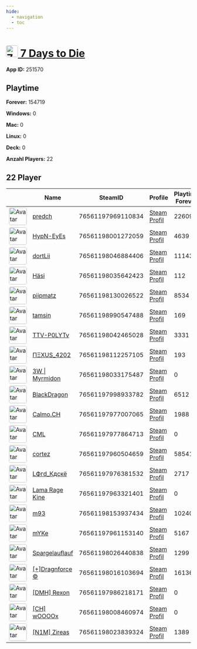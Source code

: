 ```yaml
---
hide:
  - navigation
  - toc
---
```

#  <a href="https://steamdb.info/app/251570"><img src="https://media.steampowered.com/steamcommunity/public/images/apps/251570/f6515dd177b2992aebcb563151fbe836a600f364.jpg" alt="7 Days to Die" style="width:32px;height:32px;border-radius:4px;" /> 7 Days to Die</a>

**App ID:** 251570

## Playtime

**Forever:** 154719

**Windows:** 0

**Mac:** 0

**Linux:** 0

**Deck:** 0

**Anzahl Players:** 22
## 22 Player

<table id="charts-table" class="display" style="width:100%">
            <thead>
                <tr>
                    <th></th>
                    <th>Name</th>
                    <th>SteamID</th>
                    <th>Profile</th>
                    <th>Playtime Forever</th>
                    <th>Windows</th>
                    <th>Mac</th>
                    <th>Linux</th>
                    <th>Deck</th>
                    <th>Last Played</th>
                    <th>Playtime 2 Weeks</th>
                </tr>
            </thead>
            <tbody>
        <tr>
<td><a href="https://steamcommunity.com/profiles/76561197969110834/" target="_blank"><img src="https://avatars.steamstatic.com/8dfe278c7493b6984540e57ecd57b791df13841e_full.jpg" alt="Avatar" style="width:48px;height:48px;border-radius:4px;"></a></td><td><a href="/player/76561197969110834">predch</a></td><td>76561197969110834</td><td><a href="https://steamcommunity.com/profiles/76561197969110834/" target="_blank">Steam Profil</a></td><td>22609</td><td>0</td><td>0</td><td>0</td><td>0</td><td>0</td><td></td></tr>
<tr>
<td><a href="https://steamcommunity.com/id/HypN-EyEs/" target="_blank"><img src="https://avatars.steamstatic.com/18cf9e93edbe79213f24fd277a0c8fc05e9ec68f_full.jpg" alt="Avatar" style="width:48px;height:48px;border-radius:4px;"></a></td><td><a href="/player/76561198001272059">HypN-EyEs</a></td><td>76561198001272059</td><td><a href="https://steamcommunity.com/id/HypN-EyEs/" target="_blank">Steam Profil</a></td><td>4639</td><td>0</td><td>0</td><td>0</td><td>0</td><td>0</td><td></td></tr>
<tr>
<td><a href="https://steamcommunity.com/profiles/76561198046884406/" target="_blank"><img src="https://avatars.steamstatic.com/590ad64cb45408ba7fbcff9c04381c55886614e0_full.jpg" alt="Avatar" style="width:48px;height:48px;border-radius:4px;"></a></td><td><a href="/player/76561198046884406">dortLii</a></td><td>76561198046884406</td><td><a href="https://steamcommunity.com/profiles/76561198046884406/" target="_blank">Steam Profil</a></td><td>11143</td><td>0</td><td>0</td><td>0</td><td>0</td><td>0</td><td></td></tr>
<tr>
<td><a href="https://steamcommunity.com/id/SgtHasi/" target="_blank"><img src="https://avatars.steamstatic.com/603a2a51978eabb89f03acdf961a704c90ed9bdf_full.jpg" alt="Avatar" style="width:48px;height:48px;border-radius:4px;"></a></td><td><a href="/player/76561198035642423">Häsi</a></td><td>76561198035642423</td><td><a href="https://steamcommunity.com/id/SgtHasi/" target="_blank">Steam Profil</a></td><td>112</td><td>0</td><td>0</td><td>0</td><td>0</td><td>0</td><td></td></tr>
<tr>
<td><a href="https://steamcommunity.com/id/piipmatz_ch/" target="_blank"><img src="https://avatars.steamstatic.com/d80dda23bd7aac56321ff3e591ac4ad9cdee53e6_full.jpg" alt="Avatar" style="width:48px;height:48px;border-radius:4px;"></a></td><td><a href="/player/76561198130026522">piipmatz</a></td><td>76561198130026522</td><td><a href="https://steamcommunity.com/id/piipmatz_ch/" target="_blank">Steam Profil</a></td><td>8534</td><td>0</td><td>0</td><td>0</td><td>0</td><td>0</td><td></td></tr>
<tr>
<td><a href="https://steamcommunity.com/profiles/76561198990547488/" target="_blank"><img src="https://avatars.steamstatic.com/faa3fc7efb1b5a6fd17e8dbd1d883d5762ab0ada_full.jpg" alt="Avatar" style="width:48px;height:48px;border-radius:4px;"></a></td><td><a href="/player/76561198990547488">tamsin</a></td><td>76561198990547488</td><td><a href="https://steamcommunity.com/profiles/76561198990547488/" target="_blank">Steam Profil</a></td><td>169</td><td>0</td><td>0</td><td>0</td><td>0</td><td>0</td><td></td></tr>
<tr>
<td><a href="https://steamcommunity.com/id/SSEhArDcOrE/" target="_blank"><img src="https://avatars.steamstatic.com/95d8f1c00bbdc43e289e494f3dad027a6f930ac4_full.jpg" alt="Avatar" style="width:48px;height:48px;border-radius:4px;"></a></td><td><a href="/player/76561198042465028">TTV-P0LYTv</a></td><td>76561198042465028</td><td><a href="https://steamcommunity.com/id/SSEhArDcOrE/" target="_blank">Steam Profil</a></td><td>3331</td><td>0</td><td>0</td><td>0</td><td>0</td><td>0</td><td></td></tr>
<tr>
<td><a href="https://steamcommunity.com/id/NEXUS4202/" target="_blank"><img src="https://avatars.steamstatic.com/3bdc59e43871ad009c2d17b8eb58c61d73df17d0_full.jpg" alt="Avatar" style="width:48px;height:48px;border-radius:4px;"></a></td><td><a href="/player/76561198112257105">ΠΞΧUS_4202</a></td><td>76561198112257105</td><td><a href="https://steamcommunity.com/id/NEXUS4202/" target="_blank">Steam Profil</a></td><td>193</td><td>0</td><td>0</td><td>0</td><td>0</td><td>0</td><td></td></tr>
<tr>
<td><a href="https://steamcommunity.com/profiles/76561198033175487/" target="_blank"><img src="https://avatars.steamstatic.com/b1a566f4c88a09457b86b1249801cf508bca625b_full.jpg" alt="Avatar" style="width:48px;height:48px;border-radius:4px;"></a></td><td><a href="/player/76561198033175487">3W | Myrmidon</a></td><td>76561198033175487</td><td><a href="https://steamcommunity.com/profiles/76561198033175487/" target="_blank">Steam Profil</a></td><td>0</td><td>0</td><td>0</td><td>0</td><td>0</td><td>0</td><td></td></tr>
<tr>
<td><a href="https://steamcommunity.com/profiles/76561197998933782/" target="_blank"><img src="https://avatars.steamstatic.com/2d67419dcbddc68d0d0f649777d0c77c84528b89_full.jpg" alt="Avatar" style="width:48px;height:48px;border-radius:4px;"></a></td><td><a href="/player/76561197998933782">BlackDragon</a></td><td>76561197998933782</td><td><a href="https://steamcommunity.com/profiles/76561197998933782/" target="_blank">Steam Profil</a></td><td>6512</td><td>0</td><td>0</td><td>0</td><td>0</td><td>0</td><td></td></tr>
<tr>
<td><a href="https://steamcommunity.com/profiles/76561197977007065/" target="_blank"><img src="https://avatars.steamstatic.com/d5f87817aa0e703dfdb751872ff2545763312145_full.jpg" alt="Avatar" style="width:48px;height:48px;border-radius:4px;"></a></td><td><a href="/player/76561197977007065">Calmo.CH</a></td><td>76561197977007065</td><td><a href="https://steamcommunity.com/profiles/76561197977007065/" target="_blank">Steam Profil</a></td><td>1988</td><td>0</td><td>0</td><td>0</td><td>0</td><td>0</td><td></td></tr>
<tr>
<td><a href="https://steamcommunity.com/profiles/76561197977864713/" target="_blank"><img src="https://avatars.steamstatic.com/a52dfe7d3ee19120d8b9b8722f269d6aeb35bd93_full.jpg" alt="Avatar" style="width:48px;height:48px;border-radius:4px;"></a></td><td><a href="/player/76561197977864713">CML</a></td><td>76561197977864713</td><td><a href="https://steamcommunity.com/profiles/76561197977864713/" target="_blank">Steam Profil</a></td><td>0</td><td>0</td><td>0</td><td>0</td><td>0</td><td>0</td><td></td></tr>
<tr>
<td><a href="https://steamcommunity.com/profiles/76561197960504659/" target="_blank"><img src="https://avatars.steamstatic.com/99ee2e7af5120add107ab024259b1174c3374c95_full.jpg" alt="Avatar" style="width:48px;height:48px;border-radius:4px;"></a></td><td><a href="/player/76561197960504659">cortez</a></td><td>76561197960504659</td><td><a href="https://steamcommunity.com/profiles/76561197960504659/" target="_blank">Steam Profil</a></td><td>58541</td><td>0</td><td>0</td><td>0</td><td>0</td><td>0</td><td>74</td></tr>
<tr>
<td><a href="https://steamcommunity.com/id/D4nY_CH/" target="_blank"><img src="https://avatars.steamstatic.com/c1032dc6a70680728c466c2b1b196558c5982713_full.jpg" alt="Avatar" style="width:48px;height:48px;border-radius:4px;"></a></td><td><a href="/player/76561197976381532">LФгd_Кдçкё</a></td><td>76561197976381532</td><td><a href="https://steamcommunity.com/id/D4nY_CH/" target="_blank">Steam Profil</a></td><td>2717</td><td>0</td><td>0</td><td>0</td><td>0</td><td>0</td><td></td></tr>
<tr>
<td><a href="https://steamcommunity.com/id/dakine85/" target="_blank"><img src="https://avatars.steamstatic.com/baf3f1e4fe88fff5f7b21b537acda40c52ec0d56_full.jpg" alt="Avatar" style="width:48px;height:48px;border-radius:4px;"></a></td><td><a href="/player/76561197963321401">Lama Rage Kine</a></td><td>76561197963321401</td><td><a href="https://steamcommunity.com/id/dakine85/" target="_blank">Steam Profil</a></td><td>0</td><td>0</td><td>0</td><td>0</td><td>0</td><td>0</td><td></td></tr>
<tr>
<td><a href="https://steamcommunity.com/profiles/76561198153937434/" target="_blank"><img src="https://avatars.steamstatic.com/1c0b5c37a442a2d39f32902ec42f2e26ba6a142e_full.jpg" alt="Avatar" style="width:48px;height:48px;border-radius:4px;"></a></td><td><a href="/player/76561198153937434">m93</a></td><td>76561198153937434</td><td><a href="https://steamcommunity.com/profiles/76561198153937434/" target="_blank">Steam Profil</a></td><td>10240</td><td>0</td><td>0</td><td>0</td><td>0</td><td>0</td><td></td></tr>
<tr>
<td><a href="https://steamcommunity.com/profiles/76561197961153140/" target="_blank"><img src="https://avatars.steamstatic.com/d5ef05cf3cb3602d3fe15216cf663b753c3b5b25_full.jpg" alt="Avatar" style="width:48px;height:48px;border-radius:4px;"></a></td><td><a href="/player/76561197961153140">mYKe</a></td><td>76561197961153140</td><td><a href="https://steamcommunity.com/profiles/76561197961153140/" target="_blank">Steam Profil</a></td><td>5167</td><td>0</td><td>0</td><td>0</td><td>0</td><td>0</td><td></td></tr>
<tr>
<td><a href="https://steamcommunity.com/profiles/76561198026440838/" target="_blank"><img src="https://avatars.steamstatic.com/b1dd847c756150620260da51ef5dded31d2cdb5c_full.jpg" alt="Avatar" style="width:48px;height:48px;border-radius:4px;"></a></td><td><a href="/player/76561198026440838">Spargelauflauf</a></td><td>76561198026440838</td><td><a href="https://steamcommunity.com/profiles/76561198026440838/" target="_blank">Steam Profil</a></td><td>1299</td><td>0</td><td>0</td><td>0</td><td>0</td><td>0</td><td></td></tr>
<tr>
<td><a href="https://steamcommunity.com/profiles/76561198016103694/" target="_blank"><img src="https://avatars.steamstatic.com/ec719d4ea83640827307ebd9848325256da2fe86_full.jpg" alt="Avatar" style="width:48px;height:48px;border-radius:4px;"></a></td><td><a href="/player/76561198016103694">[+]Dragnforce ©</a></td><td>76561198016103694</td><td><a href="https://steamcommunity.com/profiles/76561198016103694/" target="_blank">Steam Profil</a></td><td>16136</td><td>0</td><td>0</td><td>0</td><td>0</td><td>0</td><td>1121</td></tr>
<tr>
<td><a href="https://steamcommunity.com/id/19nosferatu82/" target="_blank"><img src="https://avatars.steamstatic.com/14c94ace391b90e2c5c3e07e44f518f25a3d4376_full.jpg" alt="Avatar" style="width:48px;height:48px;border-radius:4px;"></a></td><td><a href="/player/76561197986218171">[DMH] Rexon</a></td><td>76561197986218171</td><td><a href="https://steamcommunity.com/id/19nosferatu82/" target="_blank">Steam Profil</a></td><td>0</td><td>0</td><td>0</td><td>0</td><td>0</td><td>0</td><td></td></tr>
<tr>
<td><a href="https://steamcommunity.com/id/argentavis-1/" target="_blank"><img src="https://avatars.steamstatic.com/63bfb68b2f8447915569c148441f4430019be790_full.jpg" alt="Avatar" style="width:48px;height:48px;border-radius:4px;"></a></td><td><a href="/player/76561198008460974">[CH] wOOOOx</a></td><td>76561198008460974</td><td><a href="https://steamcommunity.com/id/argentavis-1/" target="_blank">Steam Profil</a></td><td>0</td><td>0</td><td>0</td><td>0</td><td>0</td><td>0</td><td></td></tr>
<tr>
<td><a href="https://steamcommunity.com/profiles/76561198023839324/" target="_blank"><img src="https://avatars.steamstatic.com/b053cb698df6607c8515bebff0f89d9c9bcb1c08_full.jpg" alt="Avatar" style="width:48px;height:48px;border-radius:4px;"></a></td><td><a href="/player/76561198023839324">[N1M] Zireas</a></td><td>76561198023839324</td><td><a href="https://steamcommunity.com/profiles/76561198023839324/" target="_blank">Steam Profil</a></td><td>1389</td><td>0</td><td>0</td><td>0</td><td>0</td><td>0</td><td></td></tr>
</tbody>
</table>
